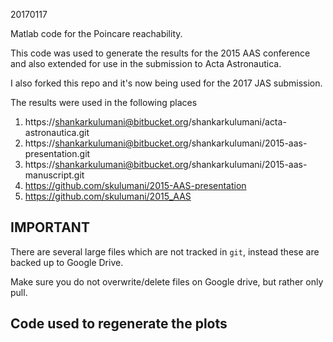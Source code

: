 20170117

Matlab code for the Poincare reachability. 

This code was used to generate the results for the 2015 AAS conference and also extended for use in the submission to Acta Astronautica.

I also forked this repo and it's now being used for the 2017 JAS submission.

The results were used in the following places

1. https://shankarkulumani@bitbucket.org/shankarkulumani/acta-astronautica.git
2. https://shankarkulumani@bitbucket.org/shankarkulumani/2015-aas-presentation.git
3. https://shankarkulumani@bitbucket.org/shankarkulumani/2015-aas-manuscript.git
4. https://github.com/skulumani/2015-AAS-presentation
5. https://github.com/skulumani/2015_AAS

## IMPORTANT

There are several large files which are not tracked in `git`, instead these are backed up to Google Drive. 

Make sure you do not overwrite/delete files on Google drive, but rather only pull.

## Code used to regenerate the plots


